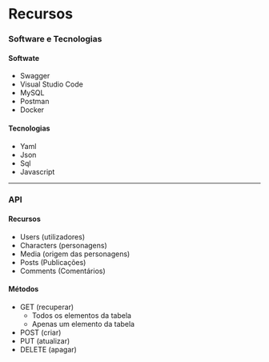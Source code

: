 # Recursos

### Software e Tecnologias
#### Softwate
- Swagger
- Visual Studio Code
- MySQL
- Postman
- Docker

#### Tecnologias
- Yaml
- Json
- Sql
- Javascript

---

### API
#### Recursos
- Users (utilizadores)
- Characters (personagens)
- Media (origem das personagens)
- Posts (Publicações)
- Comments (Comentários)

#### Métodos
- GET (recuperar)
  - Todos os elementos da tabela
  - Apenas um elemento da tabela
- POST (criar)
- PUT (atualizar)
- DELETE (apagar)
